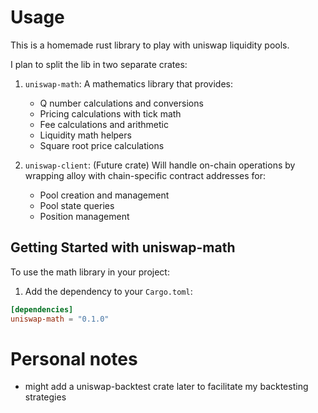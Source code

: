 # Usage
This is a homemade rust library to play with uniswap liquidity pools.

I plan to split the lib in two separate crates:

1. `uniswap-math`: A mathematics library that provides:
   - Q number calculations and conversions
   - Pricing calculations with tick math
   - Fee calculations and arithmetic
   - Liquidity math helpers
   - Square root price calculations

2. `uniswap-client`: (Future crate) Will handle on-chain operations by wrapping alloy with chain-specific contract addresses for:
   - Pool creation and management
   - Pool state queries
   - Position management

## Getting Started with uniswap-math

To use the math library in your project:

1. Add the dependency to your `Cargo.toml`:

```toml
[dependencies]
uniswap-math = "0.1.0"
```

# Personal notes
- might add a uniswap-backtest crate later to facilitate my backtesting strategies 
